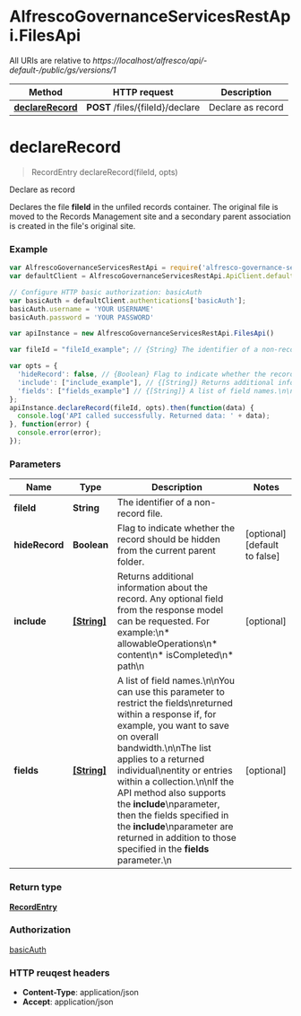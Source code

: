 # AlfrescoGovernanceServicesRestApi.FilesApi

All URIs are relative to *https://localhost/alfresco/api/-default-/public/gs/versions/1*

Method | HTTP request | Description
------------- | ------------- | -------------
[**declareRecord**](FilesApi.md#declareRecord) | **POST** /files/{fileId}/declare | Declare as record


<a name="declareRecord"></a>
# **declareRecord**
> RecordEntry declareRecord(fileId, opts)

Declare as record

Declares the file **fileId** in the unfiled records container. The original file is moved to the Records Management site and a secondary parent association is created in the file&#39;s original site.

### Example
```javascript
var AlfrescoGovernanceServicesRestApi = require('alfresco-governance-services-rest-api');
var defaultClient = AlfrescoGovernanceServicesRestApi.ApiClient.default;

// Configure HTTP basic authorization: basicAuth
var basicAuth = defaultClient.authentications['basicAuth'];
basicAuth.username = 'YOUR USERNAME'
basicAuth.password = 'YOUR PASSWORD'

var apiInstance = new AlfrescoGovernanceServicesRestApi.FilesApi()

var fileId = "fileId_example"; // {String} The identifier of a non-record file.

var opts = { 
  'hideRecord': false, // {Boolean} Flag to indicate whether the record should be hidden from the current parent folder.
  'include': ["include_example"], // {[String]} Returns additional information about the record. Any optional field from the response model can be requested. For example:\n* allowableOperations\n* content\n* isCompleted\n* path\n
  'fields': ["fields_example"] // {[String]} A list of field names.\n\nYou can use this parameter to restrict the fields\nreturned within a response if, for example, you want to save on overall bandwidth.\n\nThe list applies to a returned individual\nentity or entries within a collection.\n\nIf the API method also supports the **include**\nparameter, then the fields specified in the **include**\nparameter are returned in addition to those specified in the **fields** parameter.\n
};
apiInstance.declareRecord(fileId, opts).then(function(data) {
  console.log('API called successfully. Returned data: ' + data);
}, function(error) {
  console.error(error);
});

```

### Parameters

Name | Type | Description  | Notes
------------- | ------------- | ------------- | -------------
 **fileId** | **String**| The identifier of a non-record file. | 
 **hideRecord** | **Boolean**| Flag to indicate whether the record should be hidden from the current parent folder. | [optional] [default to false]
 **include** | [**[String]**](String.md)| Returns additional information about the record. Any optional field from the response model can be requested. For example:\n* allowableOperations\n* content\n* isCompleted\n* path\n | [optional] 
 **fields** | [**[String]**](String.md)| A list of field names.\n\nYou can use this parameter to restrict the fields\nreturned within a response if, for example, you want to save on overall bandwidth.\n\nThe list applies to a returned individual\nentity or entries within a collection.\n\nIf the API method also supports the **include**\nparameter, then the fields specified in the **include**\nparameter are returned in addition to those specified in the **fields** parameter.\n | [optional] 

### Return type

[**RecordEntry**](RecordEntry.md)

### Authorization

[basicAuth](../README.md#basicAuth)

### HTTP reuqest headers

 - **Content-Type**: application/json
 - **Accept**: application/json

